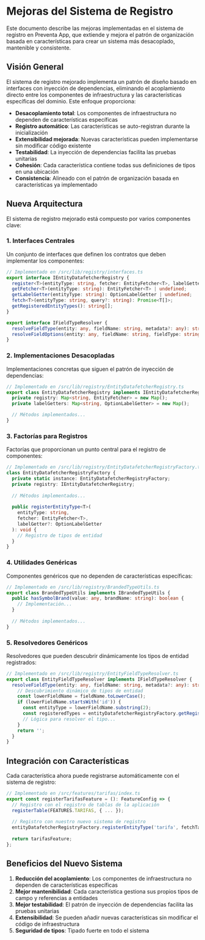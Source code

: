 # Mejoras del Sistema de Registro

Este documento describe las mejoras implementadas en el sistema de registro en Preventa App, que extiende y mejora el patrón de organización basada en características para crear un sistema más desacoplado, mantenible y consistente.

## Visión General

El sistema de registro mejorado implementa un patrón de diseño basado en interfaces con inyección de dependencias, eliminando el acoplamiento directo entre los componentes de infraestructura y las características específicas del dominio. Este enfoque proporciona:

- **Desacoplamiento total**: Los componentes de infraestructura no dependen de características específicas
- **Registro automático**: Las características se auto-registran durante la inicialización
- **Extensibilidad mejorada**: Nuevas características pueden implementarse sin modificar código existente
- **Testabilidad**: La inyección de dependencias facilita las pruebas unitarias
- **Cohesión**: Cada característica contiene todas sus definiciones de tipos en una ubicación
- **Consistencia**: Alineado con el patrón de organización basada en características ya implementado

## Nueva Arquitectura

El sistema de registro mejorado está compuesto por varios componentes clave:

### 1. Interfaces Centrales

Un conjunto de interfaces que definen los contratos que deben implementar los componentes:

```typescript
// Implementado en /src/lib/registry/interfaces.ts
export interface IEntityDatafetcherRegistry {
  register<T>(entityType: string, fetcher: EntityFetcher<T>, labelGetter?: OptionLabelGetter): void;
  getFetcher<T>(entityType: string): EntityFetcher<T> | undefined;
  getLabelGetter(entityType: string): OptionLabelGetter | undefined;
  fetch<T>(entityType: string, query?: string): Promise<T[]>;
  getRegisteredEntityTypes(): string[];
}

export interface IFieldTypeResolver {
  resolveFieldType(entity: any, fieldName: string, metadata?: any): string;
  resolveFieldOptions(entity: any, fieldName: string, fieldType: string, metadata?: any): any;
}
```

### 2. Implementaciones Desacopladas

Implementaciones concretas que siguen el patrón de inyección de dependencias:

```typescript
// Implementado en /src/lib/registry/EntityDatafetcherRegistry.ts
export class EntityDatafetcherRegistry implements IEntityDatafetcherRegistry {
  private registry: Map<string, EntityFetcher> = new Map();
  private labelGetters: Map<string, OptionLabelGetter> = new Map();

  // Métodos implementados...
}
```

### 3. Factorías para Registros

Factorías que proporcionan un punto central para el registro de componentes:

```typescript
// Implementado en /src/lib/registry/EntityDatafetcherRegistryFactory.ts
class EntityDatafetcherRegistryFactory {
  private static instance: EntityDatafetcherRegistryFactory;
  private registry: IEntityDatafetcherRegistry;
  
  // Métodos implementados...
  
  public registerEntityType<T>(
    entityType: string,
    fetcher: EntityFetcher<T>,
    labelGetter?: OptionLabelGetter
  ): void {
    // Registro de tipos de entidad
  }
}
```

### 4. Utilidades Genéricas

Componentes genéricos que no dependen de características específicas:

```typescript
// Implementado en /src/lib/registry/BrandedTypeUtils.ts
export class BrandedTypeUtils implements IBrandedTypeUtils {
  public hasSymbolBrand(value: any, brandName: string): boolean {
    // Implementación...
  }
  
  // Métodos implementados...
}
```

### 5. Resolvedores Genéricos

Resolvedores que pueden descubrir dinámicamente los tipos de entidad registrados:

```typescript
// Implementado en /src/lib/registry/EntityFieldTypeResolver.ts
export class EntityFieldTypeResolver implements IFieldTypeResolver {
  resolveFieldType(entity: any, fieldName: string, metadata?: any): string {
    // Descubrimiento dinámico de tipos de entidad
    const lowerFieldName = fieldName.toLowerCase();
    if (lowerFieldName.startsWith('id')) {
      const entityType = lowerFieldName.substring(2);
      const registeredTypes = entityDatafetcherRegistryFactory.getRegisteredEntityTypes();
      // Lógica para resolver el tipo...
    }
    return '';
  }
}
```

## Integración con Características

Cada característica ahora puede registrarse automáticamente con el sistema de registro:

```typescript
// Implementado en /src/features/tarifas/index.ts
export const registerTarifasFeature = (): FeatureConfig => {
  // Registro con el registro de tablas de la aplicación
  registerTable(FEATURES.TARIFAS, { ... });
  
  // Registro con nuestro nuevo sistema de registro
  entityDatafetcherRegistryFactory.registerEntityType('tarifa', fetchTarifas, getTarifaLabel);
  
  return tarifasFeature;
};
```

## Beneficios del Nuevo Sistema

1. **Reducción del acoplamiento**: Los componentes de infraestructura no dependen de características específicas
2. **Mejor mantenibilidad**: Cada característica gestiona sus propios tipos de campo y referencias a entidades
3. **Mejor testabilidad**: El patrón de inyección de dependencias facilita las pruebas unitarias
4. **Extensibilidad**: Se pueden añadir nuevas características sin modificar el código de infraestructura
5. **Seguridad de tipos**: Tipado fuerte en todo el sistema
